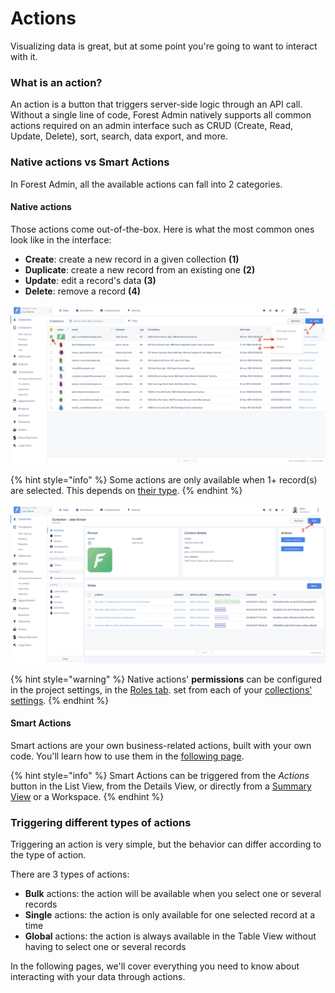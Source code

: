 # Actions

Visualizing data is great, but at some point you're going to want to interact with it.

### What is an action? <a href="#what-is-an-action" id="what-is-an-action"></a>

An action is a button that triggers server-side logic through an API call. Without a single line of code, Forest Admin natively supports all common actions required on an admin interface such as CRUD (Create, Read, Update, Delete), sort, search, data export, and more.

### Native actions vs Smart Actions

In Forest Admin, all the available actions can fall into 2 categories.

#### Native actions

Those actions come out-of-the-box. Here is what the most common ones look like in the interface:

* **Create**: create a new record in a given collection **(1)**
* **Duplicate**: create a new record from an existing one **(2)**
* **Update**: edit a record's data **(3)**
* **Delete**: remove a record **(4)**

![](<../../.gitbook/assets/2019-07-01_12.31.54.png>)

{% hint style="info" %}
Some actions are only available when 1+ record(s) are selected. This depends on [their type](./#triggering-different-types-of-actions).
{% endhint %}

![](<../../.gitbook/assets/2019-07-01_12.36.29.png>)

{% hint style="warning" %}
Native actions' **permissions** can be configured in the project settings, in the [Roles tab](). set from each of your [collections' settings](../../project-settings/teams-and-users/manage-roles#collection-permissions-1).
{% endhint %}

#### Smart Actions

Smart actions are your own business-related actions, built with your own code. You'll learn how to use them in the [following page](create-and-manage-smart-actions.md#what-is-a-smart-action).

{% hint style="info" %}
Smart Actions can be triggered from the _Actions_ button in the List View, from the Details View, or directly from a [Summary View](../../getting-started/master-your-ui/build-a-summary-view.md#acting-on-your-data) or a Workspace.
{% endhint %}

### Triggering different types of actions

Triggering an action is very simple, but the behavior can differ according to the type of action.

There are 3 types of actions:

* **Bulk** actions: the action will be available when you select one or several records
* **Single** actions: the action is only available for one selected record at a time
* **Global** actions: the action is always available in the Table View without having to select one or several records



In the following pages, we'll cover everything you need to know about interacting with your data through actions.
